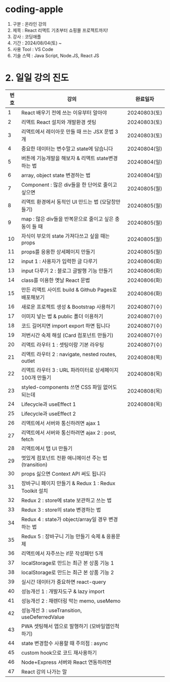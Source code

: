# coding-apple

1. 구분 : 온라인 강의
2. 제목 : React 리액트 기초부터 쇼핑몰 프로젝트까지!
3. 강사 : 코딩애플
4. 기간 : 2024/08/04(토) ~
5. 사용 Tool : VS Code
6. 기술 스택 : Java Script, Node.JS, React JS

# 2. 일일 강의 진도

| 번호 | 강의                                                     | 완료일자     |
| ---- | -------------------------------------------------------- | ------------ |
| 1    | React 배우기 전에 쓰는 이유부터 알아야                   | 20240803(토) |
| 2    | 리액트 React 설치와 개발환경 셋팅                        | 20240803(토) |
| 3    | 리액트에서 레이아웃 만들 때 쓰는 JSX 문법 3개            | 20240803(토) |
| 4    | 중요한 데이터는 변수말고 state에 담습니다                | 20240804(일) |
| 5    | 버튼에 기능개발을 해보자 & 리액트 state변경하는 법       | 20240804(일) |
| 6    | array, object state 변경하는 법                          | 20240804(일) |
| 7    | Component : 많은 div들을 한 단어로 줄이고 싶으면         | 20240805(월) |
| 8    | 리액트 환경에서 동적인 UI 만드는 법 (모달창만들기)       | 20240805(월) |
| 9    | map : 많은 div들을 반복문으로 줄이고 싶은 충동이 들 때   | 20240805(월) |
| 10   | 자식이 부모의 state 가져다쓰고 싶을 때는 props           | 20240805(월) |
| 11   | props를 응용한 상세페이지 만들기                         | 20240805(월) |
| 12   | input 1 : 사용자가 입력한 글 다루기                      | 20240806(화) |
| 13   | input 다루기 2 : 블로그 글발행 기능 만들기               | 20240806(화) |
| 14   | class를 이용한 옛날 React 문법                           | 20240806(화) |
| 15   | 만든 리액트 사이트 build & Github Pages로 배포해보기     | 20240806(화) |
| 16   | 새로운 프로젝트 생성 & Bootstrap 사용하기                | 20240807(수) |
| 17   | 이미지 넣는 법 & public 폴더 이용하기                    | 20240807(수) |
| 18   | 코드 길어지면 import export 하면 됩니다                  | 20240807(수) |
| 19   | 저번시간 숙제 해설 (Card 컴포넌트 만들기)                | 20240807(수) |
| 20   | 리액트 라우터 1 : 셋팅이랑 기본 라우팅                   | 20240807(수) |
| 21   | 리액트 라우터 2 : navigate, nested routes, outlet        | 20240808(목) |
| 22   | 리액트 라우터 3 : URL 파라미터로 상세페이지 100개 만들기 | 20240808(목) |
| 23   | styled-components 쓰면 CSS 파일 없어도 되는데            | 20240808(목) |
| 24   | Lifecycle과 useEffect 1                                  | 20240808(목) |
| 25   | Lifecycle과 useEffect 2                                  |
| 26   | 리액트에서 서버와 통신하려면 ajax 1                      |
| 27   | 리액트에서 서버와 통신하려면 ajax 2 : post, fetch        |
| 28   | 리액트에서 탭 UI 만들기                                  |
| 29   | 멋있게 컴포넌트 전환 애니메이션 주는 법 (transition)     |
| 30   | props 싫으면 Context API 써도 됩니다                     |
| 31   | 장바구니 페이지 만들기 & Redux 1 : Redux Toolkit 설치    |
| 32   | Redux 2 : store에 state 보관하고 쓰는 법                 |
| 33   | Redux 3 : store의 state 변경하는 법                      |
| 34   | Redux 4 : state가 object/array일 경우 변경하는 법        |
| 35   | Redux 5 : 장바구니 기능 만들기 숙제 & 응용문제           |
| 36   | 리액트에서 자주쓰는 if문 작성패턴 5개                    |
| 37   | localStorage로 만드는 최근 본 상품 기능 1                |
| 38   | localStorage로 만드는 최근 본 상품 기능 2                |
| 39   | 실시간 데이터가 중요하면 react-query                     |
| 40   | 성능개선 1 : 개발자도구 & lazy import                    |
| 41   | 성능개선 2 : 재렌더링 막는 memo, useMemo                 |
| 42   | 성능개선 3 : useTransition, useDeferredValue             |
| 43   | PWA 셋팅해서 앱으로 발행하기 (모바일앱인척하기)          |
| 44   | state 변경함수 사용할 때 주의점 : async                  |
| 45   | custom hook으로 코드 재사용하기                          |
| 46   | Node+Express 서버와 React 연동하려면                     |
| 47   | React 강의 나가는 말                                     |
